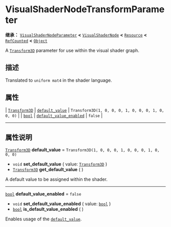 <!-- ⚠ 请勿编辑本文件 ⚠ -->
<!-- 本文档使用脚本从 WeDot 引擎源码仓库生成。 -->
<!-- 生成脚本：https://github.com/WeDot-Engine/WeDot/tree/4.3/doc/tools/make_md.py； -->
<!-- 原文件：https://github.com/WeDot-Engine/WeDot/tree/4.3/doc/classes/VisualShaderNodeTransformParameter.xml。 -->

<div id="_class_visualshadernodetransformparameter"></div>

# VisualShaderNodeTransformParameter

**继承：** [`VisualShaderNodeParameter`](class_visualshadernodeparameter.md) **<** [`VisualShaderNode`](class_visualshadernode.md) **<** [`Resource`](class_resource.md) **<** [`RefCounted`](class_refcounted.md) **<** [`Object`](class_object.md)

A [`Transform3D`](class_transform3d.md) parameter for use within the visual shader graph.

## 描述

Translated to `uniform mat4` in the shader language.

## 属性

| [`Transform3D`](class_transform3d.md) | [`default_value`](#class_visualshadernodetransformparameter_property_default_value)                 | ``Transform3D(1, 0, 0, 0, 1, 0, 0, 0, 1, 0, 0, 0)`` |
| [`bool`](class_bool.md)               | [`default_value_enabled`](#class_visualshadernodetransformparameter_property_default_value_enabled) | ``false``                                           |

<!-- rst-class:: classref-section-separator -->

---

## 属性说明

<div id="_class_visualshadernodetransformparameter_property_default_value"></div>

[`Transform3D`](class_transform3d.md) **default_value** = ``Transform3D(1, 0, 0, 0, 1, 0, 0, 0, 1, 0, 0, 0)`` <div id="class_visualshadernodetransformparameter_property_default_value"></div>

- `void` **set_default_value** ( value: [`Transform3D`](class_transform3d.md) )
- [`Transform3D`](class_transform3d.md) **get_default_value** ( )

A default value to be assigned within the shader.

<!-- rst-class:: classref-item-separator -->

---

<div id="_class_visualshadernodetransformparameter_property_default_value_enabled"></div>

[`bool`](class_bool.md) **default_value_enabled** = ``false`` <div id="class_visualshadernodetransformparameter_property_default_value_enabled"></div>

- `void` **set_default_value_enabled** ( value: [`bool`](class_bool.md) )
- [`bool`](class_bool.md) **is_default_value_enabled** ( )

Enables usage of the [`default_value`](#class_visualshadernodetransformparameter_property_default_value).

[^virtual]: 本方法通常需要用户覆盖才能生效。
[^const]: 本方法无副作用，不会修改该实例的任何成员变量。
[^vararg]: 本方法除了能接受在此处描述的参数外，还能够继续接受任意数量的参数。
[^constructor]: 本方法用于构造某个类型。
[^static]: 调用本方法无需实例，可直接使用类名进行调用。
[^operator]: 本方法描述的是使用本类型作为左操作数的有效运算符。
[^bitfield]: 这个值是由下列位标志构成位掩码的整数。
[^void]: 无返回值。
